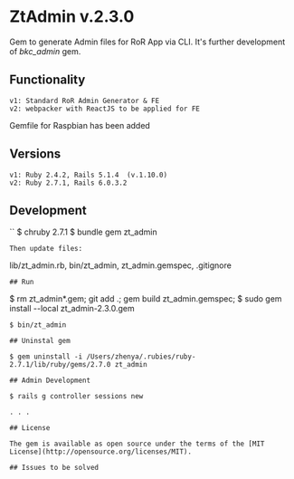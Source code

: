 # ZtAdmin v.2.3.0

Gem to generate Admin files for RoR App via CLI. It's further development of *bkc_admin* gem.

## Functionality
```
v1: Standard RoR Admin Generator & FE
v2: webpacker with ReactJS to be applied for FE
```
Gemfile for Raspbian has been added

## Versions
```
v1: Ruby 2.4.2, Rails 5.1.4  (v.1.10.0)
v2: Ruby 2.7.1, Rails 6.0.3.2
```
## Development
``
$ chruby 2.7.1
$ bundle gem zt_admin
```
Then update files:
```
  lib/zt_admin.rb, bin/zt_admin, zt_admin.gemspec, .gitignore
```
## Run
```
$ rm zt_admin*.gem; git add .; gem build zt_admin.gemspec; $ sudo gem install --local zt_admin-2.3.0.gem
```
$ bin/zt_admin

## Uninstal gem

$ gem uninstall -i /Users/zhenya/.rubies/ruby-2.7.1/lib/ruby/gems/2.7.0 zt_admin

## Admin Development

$ rails g controller sessions new

. . .

## License

The gem is available as open source under the terms of the [MIT License](http://opensource.org/licenses/MIT).

## Issues to be solved
